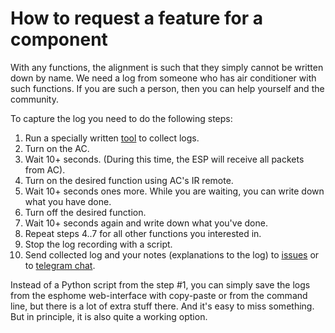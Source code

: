 # How to request a feature for a component #

With any functions, the alignment is such that they simply cannot be written down by name.
We need a log from someone who has air conditioner with such functions. If you are such a person, then you can help yourself and the community.

To capture the log you need to do the following steps:
1. Run a specially written [tool](https://github.com/GrKoR/ac_python_logger) to collect logs.
2. Turn on the AC.
3. Wait 10+ seconds. (During this time, the ESP will receive all packets from AC).
4. Turn on the desired function using AC's IR remote.
5. Wait 10+ seconds ones more. While you are waiting, you can write down what you have done.
6. Turn off the desired function.
7. Wait 10+ seconds again and write down what you've done.
8. Repeat steps 4..7 for all other functions you interested in.
9. Stop the log recording with a script.
10. Send collected log and your notes (explanations to the log) to [issues](https://github.com/GrKoR/esphome_aux_ac_component/issues) or to [telegram chat](https://t.me/aux_ac).

Instead of a Python script from the step #1, you can simply save the logs from the esphome web-interface with copy-paste or from the command line, but there is a lot of extra stuff there. And it's easy to miss something. But in principle, it is also quite a working option.